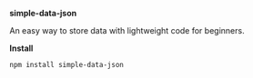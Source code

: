 **simple-data-json**

An easy way to store data with lightweight code for beginners.

**Install**

`npm install simple-data-json`